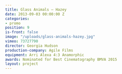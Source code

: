 ```yaml
---
title: Glass Animals — Hazey
date: 2013-09-03 00:00:00 Z
categories:
- promo
position: 9
is-front: false
image: "/uploads/glass-animals-hazey.jpg"
vimeo: 73727790
director: Georgia Hudson
production-company: Agile Films
equipment: Arri Alexa 4:3 Anamorphic
awards: Nominated for Best Cinematography BMVA 2015
layout: project
---
```


